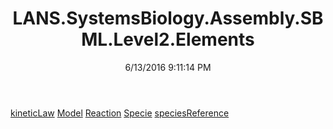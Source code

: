 ﻿---
title: LANS.SystemsBiology.Assembly.SBML.Level2.Elements
date: 6/13/2016 9:11:14 PM
---

[kineticLaw](T-LANS.SystemsBiology.Assembly.SBML.Level2.Elements.kineticLaw.html)
[Model](T-LANS.SystemsBiology.Assembly.SBML.Level2.Elements.Model.html)
[Reaction](T-LANS.SystemsBiology.Assembly.SBML.Level2.Elements.Reaction.html)
[Specie](T-LANS.SystemsBiology.Assembly.SBML.Level2.Elements.Specie.html)
[speciesReference](T-LANS.SystemsBiology.Assembly.SBML.Level2.Elements.speciesReference.html)
